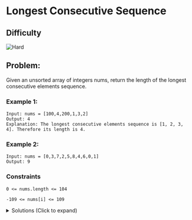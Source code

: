 # Longest Consecutive Sequence

## Difficulty

![Hard](https://img.shields.io/badge/hard-d9534f?style=for-the-badge&logoColor=white)

## Problem:

Given an unsorted array of integers nums, return the length of the longest consecutive elements sequence.

### Example 1:

```
Input: nums = [100,4,200,1,3,2]
Output: 4
Explanation: The longest consecutive elements sequence is [1, 2, 3, 4]. Therefore its length is 4.
```

### Example 2:

```
Input: nums = [0,3,7,2,5,8,4,6,0,1]
Output: 9
```

### Constraints

`0 <= nums.length <= 104`

`-109 <= nums[i] <= 109`

<details>
  <summary>Solutions (Click to expand)</summary>

### Explanation

#### Sorting

By sorting we place any consecutive number next to each other. This makes it easy to iterate over the array and find sequences where `nums[i - 1]` is equal to `nums[i] - 1` (ignoring repeated numbers) and take the max length of all sequences we can find.

```
0,3,7,2,5,8,4,6,0,1

...sort

0,0,1,2,3,4,5,6,7,8
  ^               ^
max sequence if of length 9
```

Time: O(n log n)
Space: O(1)

#### Set

Since it's safe to ignore duplicates, we can convert the array into a set, letting us take advantage of `O(1)` lookup.

After making a set out of the array, we can again iterate over the array and find sequences where `num[i]` is the smallest number in a sequence (we check this by checking if `nums[i] - 1` is in the set) walk down the set, checking if the next number of the sequence `num[i] + 1` is in the array. We'll take the max length of all sequences we find and return it

Time: O(n)
Space: O(n)

- [JavaScript](./longest-consecutive-sequence.js)
- [TypeScript](./longest-consecutive-sequence.ts)
- [Java](./longest-consecutive-sequence.java)
- [Go](./longest-consecutive-sequence.go)
  </details>
